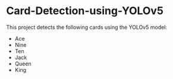 # Card-Detection-using-YOLOv5

This project detects the following cards using the YOLOv5 model:
- Ace
- Nine
- Ten
- Jack
- Queen 
- King

